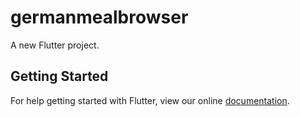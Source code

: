 # germanmealbrowser

A new Flutter project.

## Getting Started

For help getting started with Flutter, view our online
[documentation](http://flutter.io/).
